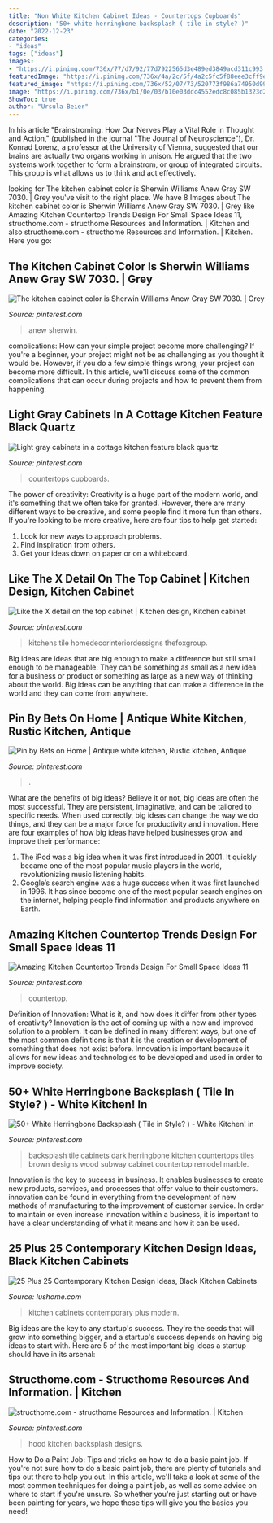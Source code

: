 ```yaml
---
title: "Non White Kitchen Cabinet Ideas - Countertops Cupboards"
description: "50+ white herringbone backsplash ( tile in style? )"
date: "2022-12-23"
categories:
- "ideas"
tags: ["ideas"]
images:
- "https://i.pinimg.com/736x/77/d7/92/77d7922565d3e489ed3849acd311c993.jpg"
featuredImage: "https://i.pinimg.com/736x/4a/2c/5f/4a2c5fc5f88eee3cff9e8d4775592316.jpg"
featured_image: "https://i.pinimg.com/736x/52/07/73/520773f986a74950d99d382843bae359.jpg"
image: "https://i.pinimg.com/736x/b1/0e/03/b10e03ddc4552edc8c085b1323d2ed02.jpg"
ShowToc: true
author: "Ursula Beier"
---
```



In his article "Brainstroming: How Our Nerves Play a Vital Role in Thought and Action," (published in the journal "The Journal of Neuroscience"), Dr. Konrad Lorenz, a professor at the University of Vienna, suggested that our brains are actually two organs working in unison. He argued that the two systems work together to form a brainstrom, or group of integrated circuits. This group is what allows us to think and act effectively.

	

		
looking for The kitchen cabinet color is Sherwin Williams Anew Gray SW 7030. | Grey you've visit to the right place. We have 8 Images about The kitchen cabinet color is Sherwin Williams Anew Gray SW 7030. | Grey like Amazing Kitchen Countertop Trends Design For Small Space Ideas 11, structhome.com - structhome Resources and Information. | Kitchen and also structhome.com - structhome Resources and Information. | Kitchen. Here you go:
		
    
## The Kitchen Cabinet Color Is Sherwin Williams Anew Gray SW 7030. | Grey

<img loading=lazy src="https://i.pinimg.com/736x/5e/70/1a/5e701a27798728d872514cb3dcfbbeb5.jpg" onerror="this.onerror=null;this.src='https://tse1.mm.bing.net/th?id=OIP.00uUqLsRabRbhl8oqtlZewHaLH&amp;pid=15.1';" alt="The kitchen cabinet color is Sherwin Williams Anew Gray SW 7030. | Grey">

_Source: pinterest.com_

>anew sherwin. 

	

complications: How can your simple project become more challenging?
If you're a beginner, your project might not be as challenging as you thought it would be. However, if you do a few simple things wrong, your project can become more difficult. In this article, we'll discuss some of the common complications that can occur during projects and how to prevent them from happening.

    
## Light Gray Cabinets In A Cottage Kitchen Feature Black Quartz

<img loading=lazy src="https://i.pinimg.com/736x/52/07/73/520773f986a74950d99d382843bae359.jpg" onerror="this.onerror=null;this.src='https://tse2.mm.bing.net/th?id=OIP.epVFreSpmaqMnL0MbuerDQHaLH&amp;pid=15.1';" alt="Light gray cabinets in a cottage kitchen feature black quartz">

_Source: pinterest.com_

>countertops cupboards. 

	

The power of creativity:
Creativity is a huge part of the modern world, and it's something that we often take for granted. However, there are many different ways to be creative, and some people find it more fun than others. If you're looking to be more creative, here are four tips to help get started:
1. Look for new ways to approach problems.
2. Find inspiration from others.
3. Get your ideas down on paper or on a whiteboard.

    
## Like The X Detail On The Top Cabinet | Kitchen Design, Kitchen Cabinet

<img loading=lazy src="https://i.pinimg.com/736x/4a/2c/5f/4a2c5fc5f88eee3cff9e8d4775592316.jpg" onerror="this.onerror=null;this.src='https://tse3.mm.bing.net/th?id=OIP.tihFrNsTTMVz92UbgQWeCwHaLH&amp;pid=15.1';" alt="Like the X detail on the top cabinet | Kitchen design, Kitchen cabinet">

_Source: pinterest.com_

>kitchens tile homedecorinteriordessigns thefoxgroup. 

	

Big ideas are ideas that are big enough to make a difference but still small enough to be manageable. They can be something as small as a new idea for a business or product or something as large as a new way of thinking about the world. Big ideas can be anything that can make a difference in the world and they can come from anywhere.

    
## Pin By Bets On Home | Antique White Kitchen, Rustic Kitchen, Antique

<img loading=lazy src="https://i.pinimg.com/736x/33/22/51/332251e32047b4df8f73ab807485c123.jpg" onerror="this.onerror=null;this.src='https://tse3.mm.bing.net/th?id=OIP.E1ZsC_t5pIvSL7ovKEjaGQHaNK&amp;pid=15.1';" alt="Pin by Bets on Home | Antique white kitchen, Rustic kitchen, Antique">

_Source: pinterest.com_

>. 

	

What are the benefits of big ideas?
Believe it or not, big ideas are often the most successful. They are persistent, imaginative, and can be tailored to specific needs. When used correctly, big ideas can change the way we do things, and they can be a major force for productivity and innovation. Here are four examples of how big ideas have helped businesses grow and improve their performance: 
1. The iPod was a big idea when it was first introduced in 2001. It quickly became one of the most popular music players in the world, revolutionizing music listening habits. 
2. Google’s search engine was a huge success when it was first launched in 1996. It has since become one of the most popular search engines on the internet, helping people find information and products anywhere on Earth. 

    
## Amazing Kitchen Countertop Trends Design For Small Space Ideas 11

<img loading=lazy src="https://i.pinimg.com/736x/77/d7/92/77d7922565d3e489ed3849acd311c993.jpg" onerror="this.onerror=null;this.src='https://tse4.mm.bing.net/th?id=OIP.vvpUkyAPyAQJ9qwHoyQd0wHaKE&amp;pid=15.1';" alt="Amazing Kitchen Countertop Trends Design For Small Space Ideas 11">

_Source: pinterest.com_

>countertop. 

	

Definition of Innovation: What is it, and how does it differ from other types of creativity?
Innovation is the act of coming up with a new and improved solution to a problem. It can be defined in many different ways, but one of the most common definitions is that it is the creation or development of something that does not exist before. Innovation is important because it allows for new ideas and technologies to be developed and used in order to improve society.

    
## 50+ White Herringbone Backsplash ( Tile In Style? ) - White Kitchen! In

<img loading=lazy src="https://i.pinimg.com/736x/73/4d/b6/734db61b74018e376a3e9354c2fa8174.jpg" onerror="this.onerror=null;this.src='https://tse3.mm.bing.net/th?id=OIP.bg9n6gBVYQ2w9Nn8c_0wPAHaLH&amp;pid=15.1';" alt="50+ White Herringbone Backsplash ( Tile in Style? ) - White Kitchen! in">

_Source: pinterest.com_

>backsplash tile cabinets dark herringbone kitchen countertops tiles brown designs wood subway cabinet countertop remodel marble. 

	

Innovation is the key to success in business. It enables businesses to create new products, services, and processes that offer value to their customers. innovation can be found in everything from the development of new methods of manufacturing to the improvement of customer service. In order to maintain or even increase innovation within a business, it is important to have a clear understanding of what it means and how it can be used.

    
## 25 Plus 25 Contemporary Kitchen Design Ideas, Black Kitchen Cabinets

<img loading=lazy src="https://www.lushome.com/wp-content/uploads/2014/05/black-kitchen-cabinets-contemporary-design-23.jpg" onerror="this.onerror=null;this.src='https://tse2.mm.bing.net/th?id=OIP.Qm0QtdxT9a6ErnvwI36-wwHaJ3&amp;pid=15.1';" alt="25 Plus 25 Contemporary Kitchen Design Ideas, Black Kitchen Cabinets">

_Source: lushome.com_

>kitchen cabinets contemporary plus modern. 

	

Big ideas are the key to any startup's success. They're the seeds that will grow into something bigger, and a startup's success depends on having big ideas to start with. Here are 5 of the most important big ideas a startup should have in its arsenal: 

    
## Structhome.com - Structhome Resources And Information. | Kitchen

<img loading=lazy src="https://i.pinimg.com/736x/b1/0e/03/b10e03ddc4552edc8c085b1323d2ed02.jpg" onerror="this.onerror=null;this.src='https://tse1.mm.bing.net/th?id=OIP.1nb42czoS8STR8WMZ0H7-wHaL1&amp;pid=15.1';" alt="structhome.com - structhome Resources and Information. | Kitchen">

_Source: pinterest.com_

>hood kitchen backsplash designs. 

	

How to Do a Paint Job: Tips and tricks on how to do a basic paint job.
If you're not sure how to do a basic paint job, there are plenty of tutorials and tips out there to help you out. In this article, we'll take a look at some of the most common techniques for doing a paint job, as well as some advice on where to start if you're unsure. So whether you're just starting out or have been painting for years, we hope these tips will give you the basics you need!


